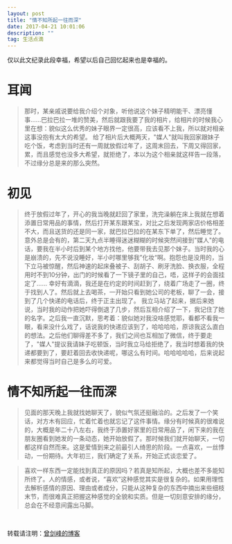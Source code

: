 ```yaml
---
layout: post
title: "情不知所起一往而深"
date: 2017-04-21 10:01:06 
description: ""
tag: 生活点滴
---
```



仅以此文纪录此段幸福，希望以后自己回忆起来也是幸福的。

# 耳闻
> 那时，某亲戚说要给我介绍个对象，听他说这个妹子精明能干、漂亮懂事……巴拉巴拉一堆的赞美，然后就跟我要了我的相片，给相片的时候我心里在想：貌似这么优秀的妹子眼界一定很高，应该看不上我，所以就对相亲这事没抱有太大的希望。
> 给了相片后大概两天，"媒人"就叫我回家跟妹子吃个饭，考虑到当时还有一周就放假过年了，这周末回去，下周又得回家，累，而且感觉也没多大希望，就拒绝了，本以为这个相亲就这样告一段落，不过缘分总是来的那么突然。

# 初见
> 终于放假过年了，开心的我当晚就赶回了家里，洗完澡躺在床上我就在想着添置日常用品的事情，然后打开某东跟某宝，对比之后发现两家店价格相差不大，而且送货的还是同一家，就巴拉巴拉的在某东下单了，然后睡觉了。
> 意外总是会有的，第二天九点半睡得迷迷糊糊的时候突然间接到"媒人"的电话，要我在半小时后到某个地方找他，他要带我去见那个妹子。当时我的心是崩溃的，先不说没睡好，半小时哪里够我”化妆“啊。抱怨也是没用的，当下立马被惊醒，然后神速的起床叠被子、刮胡子、刷牙洗脸、换衣服，全程用时不到10分钟，出门的时候看了一下镜子里的自己，唔，这样子的会面挂定了……
> 幸好有滴滴，我还是在约定的时间赶到了，绕着广场走了一圈，终于找到人了。然后就上去喝茶，一开始只看到她公司的老板，聊了一会，接到了几个快递的电话后，终于正主出现了。
我立马站了起来，据后来她说，当时我的动作把她吓得倒退了几步，然后互相介绍了一下，我记住了她的名字。之后我一直沉默，思考着：貌似她对我没啥感觉耶，看都不看我一眼，看来没什么戏了，话说我的快递应该到了，哈哈哈哈，原谅我这么直白的想法。之后他们聊得差不多了，我们之间也互相加了微信，终于要走了，"媒人"提议我请妹子吃顿饭，当时我立马给拒绝了，我当时想着我的快递都要到了，要赶着回去收快递呢，哪这么有时间。哈哈哈哈哈，后来说起来都觉得当时自己是多么的可爱。

# 情不知所起一往而深
> 见面的那天晚上我就找她聊天了，貌似气氛还挺融洽的。之后发了一个笑话，对方木有回应，忙着忙着也就忘记了这件事情。缘分有时候真的很难说的，大概是年二十八左右，我终于添置好家里的日常用品了，闲下来的我在朋友圈看到她发的一条动态，她开始放假了。那时候我们就开始聊天，一切都这样自然而来。这是爱情到来之前最引人绮思的阶段。一点喜欢，一丝悸动，一份期待。大年初三，我们确定了关系，开始正式谈恋爱了。

> 喜欢一样东西一定能找到真正的原因吗？若真是知所起，大概也差不多能知所终了。人的情感，或者说，“喜欢”这种感觉其实是很复杂的。如果用理性去解析感情的原因、理由或者成分，只能从这种复杂的东西中摘出来些细枝末节，而很难真正把握这种感觉的全貌和实质。但是一切刻意安排的缘分，总会在不经意间露出马脚。



<br>


转载请注明：[曾剑峰的博客](https://surzeng.github.io)